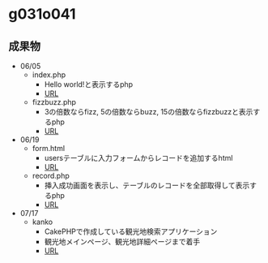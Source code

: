 # g031o041
## 成果物
* 06/05
   * index.php
      * Hello world!と表示するphp
      * [URL](http://153.126.169.140/g031o041/index.php)
   * fizzbuzz.php
      * 3の倍数ならfizz, 5の倍数ならbuzz, 15の倍数ならfizzbuzzと表示するphp
      * [URL](http://153.126.169.140/g031o041/fizzbuzz.php)
* 06/19
   * form.html
      * usersテーブルに入力フォームからレコードを追加するhtml
      * [URL](http://153.126.169.140/g031o041/form.html)
   * record.php
      * 挿入成功画面を表示し、テーブルのレコードを全部取得して表示するphp
      * [URL](http://153.126.169.140/g031o041/record.php)
* 07/17
   * kanko
      * CakePHPで作成している観光地検索アプリケーション
      * 観光地メインページ、観光地詳細ページまで着手
      * [URL](http://153.126.169.140/g031o041/kanko/spots/search/)
